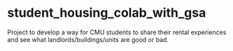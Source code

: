 # student_housing_colab_with_gsa
Project to develop a way for CMU students to share their rental experiences and see what landlords/buildings/units are good or bad.
